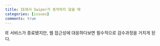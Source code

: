```yaml
---
title: IE에서 Swiper가 동작하지 않을 때
categories: [issues]
comments: true
---
```


IE 서비스가 종료됐지만, 웹 접근성에 대응하다보면 필수적으로 검수과정을 거치게 된다. 
